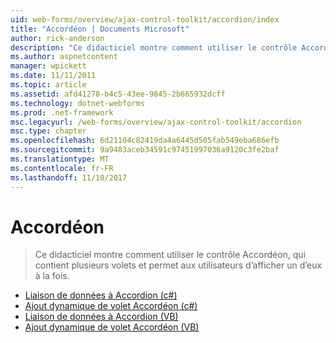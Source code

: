 ```yaml
---
uid: web-forms/overview/ajax-control-toolkit/accordion/index
title: "Accordéon | Documents Microsoft"
author: rick-anderson
description: "Ce didacticiel montre comment utiliser le contrôle Accordéon, qui contient plusieurs volets et permet aux utilisateurs d’afficher un d’eux à la fois."
ms.author: aspnetcontent
manager: wpickett
ms.date: 11/11/2011
ms.topic: article
ms.assetid: afd41278-b4c5-43ee-9845-2b665932dcff
ms.technology: dotnet-webforms
ms.prod: .net-framework
msc.legacyurl: /web-forms/overview/ajax-control-toolkit/accordion
msc.type: chapter
ms.openlocfilehash: 6d21104c82419da4a6445d505fab549eba686efb
ms.sourcegitcommit: 9a9483aceb34591c97451997036a9120c3fe2baf
ms.translationtype: MT
ms.contentlocale: fr-FR
ms.lasthandoff: 11/10/2017
---
```

<a name="accordion"></a>Accordéon
====================
> Ce didacticiel montre comment utiliser le contrôle Accordéon, qui contient plusieurs volets et permet aux utilisateurs d’afficher un d’eux à la fois.


- [Liaison de données à Accordion (c#)](databinding-to-an-accordion-cs.md)
- [Ajout dynamique de volet Accordéon (c#)](dynamically-adding-an-accordion-pane-cs.md)
- [Liaison de données à Accordion (VB)](databinding-to-an-accordion-vb.md)
- [Ajout dynamique de volet Accordéon (VB)](dynamically-adding-an-accordion-pane-vb.md)
